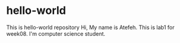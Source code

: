 # hello-world
This is hello-world repository
Hi, My name is Atefeh. This is lab1 for week08. I'm computer science student.
